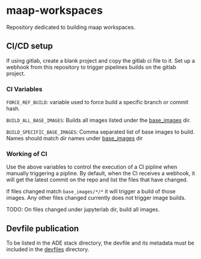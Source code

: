# maap-workspaces
Repository dedicated to building maap workspaces. 

## CI/CD setup
If using gitlab, create a blank project and copy the gitlab ci file to it. 
Set up a webhook from this repository to trigger pipelines builds on the gitlab project. 

### CI Variables

`FORCE_REF_BUILD`: variable used to force build a specific branch or commit hash.

`BUILD_ALL_BASE_IMAGES`: Builds all images listed under the [base_images](/base_images) dir.

`BUILD_SPECIFIC_BASE_IMAGES`: Comma separated list of base images to build. Names should match dir names under 
[base_images](/base_images) dir 


### Working of CI

Use the above variables to control the execution of a CI pipline when manually triggering a pipline.
By default, when the CI receives a webhook, it will get the latest commit on the repo and list the files that have changed. 

If files changed match `base_images/*/*` it will trigger a build of those images. 
Any other files changed currently does not trigger image builds. 

TODO: On files changed under jupyterlab dir, build all images. 

## Devfile publication

To be listed in the ADE stack directory, the devfile and its metadata must be included in the [devfiles](/devfiles) directory. 
